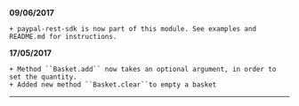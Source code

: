 **09/06/2017**

    + paypal-rest-sdk is now part of this module. See examples and README.md for instructions.

**17/05/2017**

    + Method ``Basket.add`` now takes an optional argument, in order to set the quantity.
    + Added new method ``Basket.clear``to empty a basket

---
